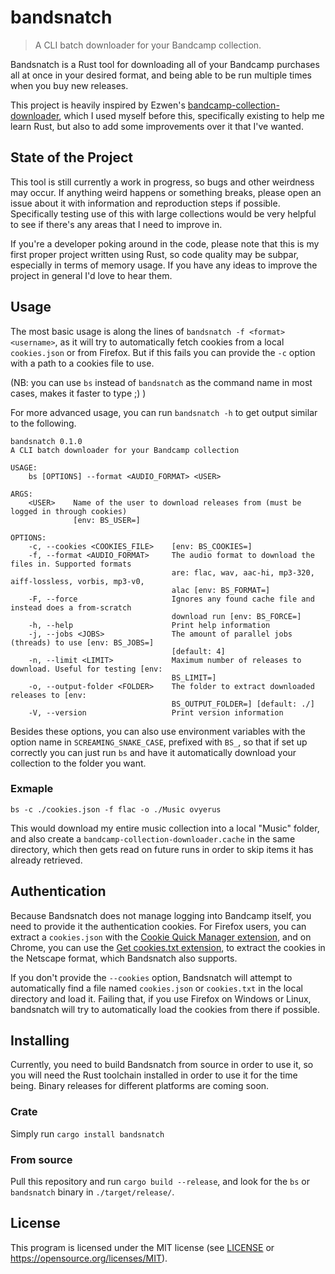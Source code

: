 # bandsnatch

> A CLI batch downloader for your Bandcamp collection.

Bandsnatch is a Rust tool for downloading all of your Bandcamp purchases all at
once in your desired format, and being able to be run multiple times when you
buy new releases.

This project is heavily inspired by Ezwen's
[bandcamp-collection-downloader](https://framagit.org/Ezwen/bandcamp-collection-downloader),
which I used myself before this, specifically existing to help me learn Rust,
but also to add some improvements over it that I've wanted.

## State of the Project

This tool is still currently a work in progress, so bugs and other weirdness may
occur. If anything weird happens or something breaks, please open an issue about
it with information and reproduction steps if possible. Specifically testing use
of this with large collections would be very helpful to see if there's any areas
that I need to improve in.

If you're a developer poking around in the code, please note that this is my
first proper project written using Rust, so code quality may be subpar,
especially in terms of memory usage. If you have any ideas to improve the
project in general I'd love to hear them.

## Usage

The most basic usage is along the lines of `bandsnatch -f <format> <username>`,
as it will try to automatically fetch cookies from a local `cookies.json` or
from Firefox. But if this fails you can provide the `-c` option with a path to a
cookies file to use.

(NB: you can use `bs` instead of `bandsnatch` as the command name in most cases,
makes it faster to type ;) )

For more advanced usage, you can run `bandsnatch -h` to get output similar to
the following.

```
bandsnatch 0.1.0
A CLI batch downloader for your Bandcamp collection

USAGE:
    bs [OPTIONS] --format <AUDIO_FORMAT> <USER>

ARGS:
    <USER>    Name of the user to download releases from (must be logged in through cookies)
              [env: BS_USER=]

OPTIONS:
    -c, --cookies <COOKIES_FILE>    [env: BS_COOKIES=]
    -f, --format <AUDIO_FORMAT>     The audio format to download the files in. Supported formats
                                    are: flac, wav, aac-hi, mp3-320, aiff-lossless, vorbis, mp3-v0,
                                    alac [env: BS_FORMAT=]
    -F, --force                     Ignores any found cache file and instead does a from-scratch
                                    download run [env: BS_FORCE=]
    -h, --help                      Print help information
    -j, --jobs <JOBS>               The amount of parallel jobs (threads) to use [env: BS_JOBS=]
                                    [default: 4]
    -n, --limit <LIMIT>             Maximum number of releases to download. Useful for testing [env:
                                    BS_LIMIT=]
    -o, --output-folder <FOLDER>    The folder to extract downloaded releases to [env:
                                    BS_OUTPUT_FOLDER=] [default: ./]
    -V, --version                   Print version information
```

Besides these options, you can also use environment variables with the option
name in `SCREAMING_SNAKE_CASE`, prefixed with `BS_`, so that if set up correctly
you can just run `bs` and have it automatically download your collection to the
folder you want.

### Exmaple

```
bs -c ./cookies.json -f flac -o ./Music ovyerus
```

This would download my entire music collection into a local "Music" folder, and
also create a `bandcamp-collection-downloader.cache` in the same directory,
which then gets read on future runs in order to skip items it has already
retrieved.

## Authentication

Because Bandsnatch does not manage logging into Bandcamp itself, you need to
provide it the authentication cookies. For Firefox users, you can extract a
`cookies.json` with the
[Cookie Quick Manager extension](https://addons.mozilla.org/en-US/firefox/addon/cookie-quick-manager/),
and on Chrome, you can use the
[Get cookies.txt extension](https://chrome.google.com/webstore/detail/get-cookiestxt/bgaddhkoddajcdgocldbbfleckgcbcid/),
to extract the cookies in the Netscape format, which Bandsnatch also supports.

If you don't provide the `--cookies` option, Bandsnatch will attempt to
automatically find a file named `cookies.json` or `cookies.txt` in the local
directory and load it. Failing that, if you use Firefox on Windows or Linux,
bandsnatch will try to automatically load the cookies from there if possible.

## Installing

Currently, you need to build Bandsnatch from source in order to use it, so you
will need the Rust toolchain installed in order to use it for the time being.
Binary releases for different platforms are coming soon.

### Crate

Simply run `cargo install bandsnatch`

### From source

Pull this repository and run `cargo build --release`, and look for the `bs` or
`bandsnatch` binary in `./target/release/`.

## License

This program is licensed under the MIT license (see [LICENSE](./LICENSE) or
https://opensource.org/licenses/MIT).

